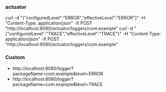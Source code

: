 ### actuator ###

curl -d "{\"configuredLevel\":\"ERROR\",\"effectiveLevel\":\"ERROR\"}" -H "Content-Type: application/json" -X POST "http://localhost:8080/actuator/loggers/com.example"
curl -d "{\"configuredLevel\":\"TRACE\",\"effectiveLevel\":\"TRACE\"}" -H "Content-Type: application/json" -X POST "http://localhost:8080/actuator/loggers/com.example"


### Custom ###
 - http://localhost:8080/logger?packageName=com.example&level=ERROR
 - http://localhost:8080/logger?packageName=com.example&level=TRACE